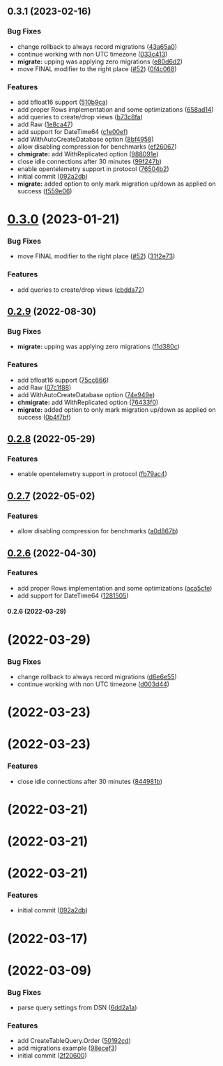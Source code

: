## 0.3.1 (2023-02-16)


### Bug Fixes

* change rollback to always record migrations ([43a65a0](https://github.com/uptrace/go-clickhouse/commit/43a65a02e4ab92bceb846674092bce1a1097bafe))
* continue working with non UTC timezone ([033c413](https://github.com/uptrace/go-clickhouse/commit/033c41395a3e7cbbaa25fddc127a1e626a0032b5))
* **migrate:** upping was applying zero migrations ([e80d6d2](https://github.com/uptrace/go-clickhouse/commit/e80d6d288b98bcb415e63e31314c0fd1077af668))
* move FINAL modifier to the right place ([#52](https://github.com/uptrace/go-clickhouse/issues/52)) ([0f4c068](https://github.com/uptrace/go-clickhouse/commit/0f4c06861f4d2bf5687063a3b52cbf0c3d3b5c4d))


### Features

* add bfloat16 support ([510b9ca](https://github.com/uptrace/go-clickhouse/commit/510b9caca8b64e62f7a7b12c283be2fcb2761cc5))
* add proper Rows implementation and some optimizations ([658ad14](https://github.com/uptrace/go-clickhouse/commit/658ad14fc0f97a2e51e3a113ea7ae0fd77eb2795))
* add queries to create/drop views ([b73c8fa](https://github.com/uptrace/go-clickhouse/commit/b73c8fabf8b3292d987803fadd18744872862f53))
* add Raw ([1e8ca47](https://github.com/uptrace/go-clickhouse/commit/1e8ca4767fa9a025f87595d95837d87feada4671))
* add support for DateTime64 ([c1e00ef](https://github.com/uptrace/go-clickhouse/commit/c1e00ef235a2ebfeebd2bdec52dde9c56ae27544))
* add WithAutoCreateDatabase option ([8bf4958](https://github.com/uptrace/go-clickhouse/commit/8bf4958230da026b140f47650c6b78b733160e60))
* allow disabling compression for benchmarks ([ef26067](https://github.com/uptrace/go-clickhouse/commit/ef260678ec2acc3fb2c540f8941c4b288d915cdf))
* **chmigrate:** add WithReplicated option ([988091e](https://github.com/uptrace/go-clickhouse/commit/988091e532f120f08738f28fb8c620e086d97c41))
* close idle connections after 30 minutes ([99f247b](https://github.com/uptrace/go-clickhouse/commit/99f247ba5e188995fe8ddb39a3c54764efb98245))
* enable opentelemetry support in protocol ([76504b2](https://github.com/uptrace/go-clickhouse/commit/76504b27784c509a39885a00750fbfc1eee0d8cc))
* initial commit ([092a2db](https://github.com/uptrace/go-clickhouse/commit/092a2dbf28ca070bd6d6cc3426ecbc1d9bc02c6e))
* **migrate:** added option to only mark migration up/down as applied on success ([f559e06](https://github.com/uptrace/go-clickhouse/commit/f559e06009e8fc263fa79cf99f692522a71f61ff))



# [0.3.0](https://github.com/uptrace/go-clickhouse/compare/v0.2.9...v0.3.0) (2023-01-21)


### Bug Fixes

* move FINAL modifier to the right place ([#52](https://github.com/uptrace/go-clickhouse/issues/52)) ([31f2e73](https://github.com/uptrace/go-clickhouse/commit/31f2e731adfb00031ebd82bbb0f2dcfc9e9c5b69))


### Features

* add queries to create/drop views ([cbdda72](https://github.com/uptrace/go-clickhouse/commit/cbdda720552afe9b72ba5fc716e2d6b5a73f56e6))



## [0.2.9](https://github.com/uptrace/go-clickhouse/compare/v0.2.8...v0.2.9) (2022-08-30)


### Bug Fixes

* **migrate:** upping was applying zero migrations ([f1d380c](https://github.com/uptrace/go-clickhouse/commit/f1d380c16590cc2055274c2dc9418792682a8378))


### Features

* add bfloat16 support ([75cc666](https://github.com/uptrace/go-clickhouse/commit/75cc6664576884120b629f38a473135cbe5214bd))
* add Raw ([07c1f88](https://github.com/uptrace/go-clickhouse/commit/07c1f88173bb056e476b56d8a35dc3e5cf00c596))
* add WithAutoCreateDatabase option ([74e949e](https://github.com/uptrace/go-clickhouse/commit/74e949e01d00e10718d375b43c6f72269165a19d))
* **chmigrate:** add WithReplicated option ([76433f0](https://github.com/uptrace/go-clickhouse/commit/76433f0158277aaa93fec681bbfca7af623baf8a))
* **migrate:** added option to only mark migration up/down as applied on success ([0b4f7bf](https://github.com/uptrace/go-clickhouse/commit/0b4f7bf56588c1060375f094406fe530b7086dcf))



## [0.2.8](https://github.com/uptrace/go-clickhouse/compare/v0.2.7...v0.2.8) (2022-05-29)


### Features

* enable opentelemetry support in protocol ([fb79ac4](https://github.com/uptrace/go-clickhouse/commit/fb79ac4b753bbf6ea794acb1d86fd8d116cf539c))



## [0.2.7](https://github.com/uptrace/go-clickhouse/compare/v0.2.6...v0.2.7) (2022-05-02)


### Features

* allow disabling compression for benchmarks ([a0d867b](https://github.com/uptrace/go-clickhouse/commit/a0d867b5f4478ac4879e73e1c8bb7cf0a8565142))



## [0.2.6](https://github.com/uptrace/go-clickhouse/compare/v0.2.5...v0.2.6) (2022-04-30)


### Features

* add proper Rows implementation and some optimizations ([aca5cfe](https://github.com/uptrace/go-clickhouse/commit/aca5cfeb91514cf6dccb4ebc261755940b290449))
* add support for DateTime64 ([1281505](https://github.com/uptrace/go-clickhouse/commit/1281505a77f39e0ff3203eddd969fded776e72f0))



#### 0.2.6 (2022-03-29)

# [](https://github.com/uptrace/go-clickhouse/compare/v0.2.4...v) (2022-03-29)


### Bug Fixes

* change rollback to always record migrations ([d6e6e55](https://github.com/uptrace/go-clickhouse/commit/d6e6e55142d6cb369d838357a0700dd1becd50a8))
* continue working with non UTC timezone ([d003d44](https://github.com/uptrace/go-clickhouse/commit/d003d44e55049b612610d48607809fe3fff5f151))



# [](https://github.com/uptrace/go-clickhouse/compare/v0.2.3...v) (2022-03-23)



# [](https://github.com/uptrace/go-clickhouse/compare/v0.2.2...v) (2022-03-23)


### Features

* close idle connections after 30 minutes ([844981b](https://github.com/uptrace/go-clickhouse/commit/844981bf1a831ab476e8854d413d2ea31c087d42))



# [](https://github.com/uptrace/go-clickhouse/compare/v0.2.1...v) (2022-03-21)



# [](https://github.com/uptrace/go-clickhouse/compare/v0.2.0...v) (2022-03-21)



#  (2022-03-21)


### Features

* initial commit ([092a2db](https://github.com/uptrace/go-clickhouse/commit/092a2dbf28ca070bd6d6cc3426ecbc1d9bc02c6e))



# [](https://github.com/uptrace/go-clickhouse/compare/v0.1.0...v) (2022-03-17)



# (2022-03-09)

### Bug Fixes

- parse query settings from DSN
  ([6dd2a1a](https://github.com/uptrace/go-clickhouse/commit/6dd2a1adde7a6992d25bf319ce447556fd21aa39))

### Features

- add CreateTableQuery.Order
  ([50192cd](https://github.com/uptrace/go-clickhouse/commit/50192cd8fb1bb6aa65f50daee5e7b11435627255))
- add migrations example
  ([98ecef3](https://github.com/uptrace/go-clickhouse/commit/98ecef3fdb7b10dc947fccb31d641a4ebce2f650))
- initial commit
  ([2f20600](https://github.com/uptrace/go-clickhouse/commit/2f20600f5e4fc9a20e12f1f027e65e0c2bd4f046))
